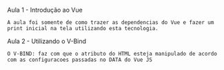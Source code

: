 Aula 1 - Introdução ao Vue

    A aula foi somente de como trazer as dependencias do Vue e fazer um print inicial na tela utilizando esta tecnologia.

Aula 2 - Utilizando o V-Bind

    O V-BIND: faz com que o atributo do HTML esteja manipulado de acordo com as configuracoes passadas no DATA do Vue JS
    